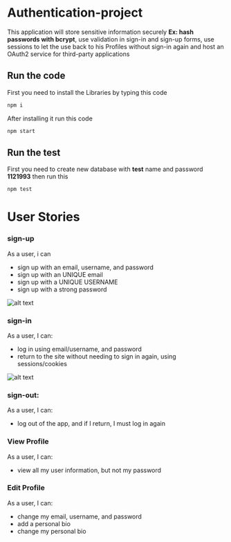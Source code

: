 # Authentication-project

This application will store sensitive information securely **Ex: hash passwords with bcrypt**, use validation in sign-in and sign-up forms, use sessions to let the use back to his Profiles without sign-in again and host an OAuth2 service for third-party applications

## Run the code
First you need to install the Libraries by typing this code
```js
npm i
```
After installing it run this code

```js
npm start
```
## Run the test
First you need to create new database with **test** name and password **1121993** then run this
```js
npm test
```

# User Stories
### sign-up
As a user, i can
- sign up with an email, username, and password
- sign up with an UNIQUE email
- sign up with a UNIQUE USERNAME
- sign up with a strong password

![alt text](https://scontent.fjrs2-1.fna.fbcdn.net/v/t35.0-12/17430833_795522130602950_193631736_o.png?oh=ddae97bb6959330590c88ebf1c8e5fe9&oe=58D5E282)

### sign-in

As a user, I can:
- log in using email/username, and password
- return to the site without needing to sign in again, using sessions/cookies

![alt text](https://scontent.fjrs2-1.fna.fbcdn.net/v/t34.0-12/17467953_795524423936054_1603941318_n.png?oh=48384b5a843f993a4b573311f2b5febc&oe=58D5D2C2)

### sign-out:
As a user, I can:
- log out of the app, and if I return, I must log in again

### View Profile
As a user, I can:
- view all my user information, but not my password

### Edit Profile
As a user, I can:
- change my email, username, and password
- add a personal bio
- change my personal bio
